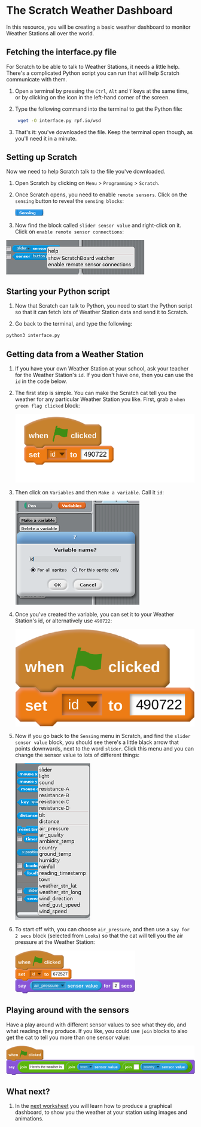 # The Scratch Weather Dashboard

In this resource, you will be creating a basic weather dashboard to monitor Weather Stations all over the world.

## Fetching the interface.py file

For Scratch to be able to talk to Weather Stations, it needs a little help. There's a complicated Python script you can run that will help Scratch communicate with them.

1. Open a terminal by pressing the `Ctrl`, `Alt` and `T` keys at the same time, or by clicking on the icon in the left-hand corner of the screen.

1. Type the following command into the terminal to get the Python file:

	```bash
	 wget -O interface.py rpf.io/wsd 
	```
	
1. That's it: you've downloaded the file. Keep the terminal open though, as you'll need it in a minute.

## Setting up Scratch

Now we need to help Scratch talk to the file you've downloaded.

1. Open Scratch by clicking on `Menu` > `Programming` > `Scratch`.

1. Once Scratch opens, you need to enable `remote sensors`. Click on the `sensing` button to reveal the `sensing blocks`:

	![](images/sensing.png)

1. Now find the block called `slider sensor value` and right-click on it. Click on `enable remote sensor connections`:

![](images/enable.png)

## Starting your Python script

1. Now that Scratch can talk to Python, you need to start the Python script so that it can fetch lots of Weather Station data and send it to Scratch.

1. Go back to the terminal, and type the following:

```bash
python3 interface.py
```

## Getting data from a Weather Station

1. If you have your own Weather Station at your school, ask your teacher for the Weather Station's `id`. If you don't have one, then you can use the `id` in the code below.

1. The first step is simple. You can make the Scratch cat tell you the weather for any particular Weather Station you like. First, grab a `when green flag clicked` block:

	![](images/cat-1.png)

1. Then click on `Variables` and then `Make a variable`. Call it `id`:

	![](images/variable.png)

1. Once you've created the variable, you can set it to your Weather Station's id, or alternatively use `490722`:

	![](images/cat-2.png)

1. Now if you go back to the `Sensing` menu in Scratch, and find the `slider sensor value` block, you should see there's a little black arrow that points downwards, next to the word `slider`. Click this menu and you can change the sensor value to lots of different things:

	![](images/menu.png)

1. To start off with, you can choose `air_pressure`, and then use a `say for 2 secs` block (selected from `Looks`) so that the cat will tell you the air pressure at the Weather Station:

	![](images/cat-final.png)
	
## Playing around with the sensors

Have a play around with different sensor values to see what they do, and what readings they produce. If you like, you could use `join` blocks to also get the cat to tell you more than one sensor value:

![](images/cat-extension.png)
	
## What next?

1. In the [next worksheet](worksheet2.md) you will learn how to produce a graphical dashboard, to show you the weather at your station using images and animations.
